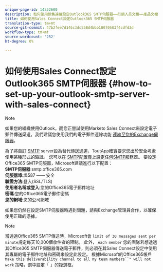 ```yaml
---
unique-page-id: 14352600
description: 如何使用銷售連接設定Outlook365 SMTP伺服器——行銷人員文檔——產品文檔
title: 如何使用Sales Connect設定Outlook365 SMTP伺服器
translation-type: tm+mt
source-git-commit: 47b2fee7d146c3dc558d4bbb10070683f4cdfd3d
workflow-type: tm+mt
source-wordcount: '252'
ht-degree: 0%

---
```



# 如何使用Sales Connect設定Outlook365 SMTP伺服器 {#how-to-set-up-your-outlook-smtp-server-with-sales-connect}

>[!NOTE]
>
>如果您的組織使用Outlook，而您正嘗試使用Marketo Sales Connect來設定電子郵件傳送渠道，我們建議您使用我們的電子郵件連線功能 [連線至您的Exchange伺服器](http://docs.marketo.com/x/Z4AOAQ)。

為了將自訂 [SMTP](http://docs.marketo.com/x/zYTS) server設為替代傳送通道，ToutApp確實要求您出於安全考慮使用某種形式的驗證。 您可以在 [SMTP配置頁上設定任何SMTP服](http://toutapp.com/next#settings/email-servers/smtp/configure)務器。 要設定Office365 SMTP伺服器，Microsoft建議進行以下配置：\
**SMTP伺服器**:smtp.office365.com\
**伺服器埠**:埠587 —— 安全\
**驗證方法**:登入(SSL/TLS)\
**使用者名稱或登入**:您的Office365電子郵件地址\
**密碼**:您的Office365電子郵件密碼\
**您的網域**:您的公司網域

如果您仍然在設定SMTP伺服器時遇到問題，請與Exchange管理員合作，以確保使用正確的憑據。

>[!NOTE]
>
>當透過Office365 SMTP傳送時，Microsoft會 `limit of 30 messages sent per minute`規定每天10,000個收件者的限制。 此外， `each member` 您的團隊若想透過其Office365 SMTP伺服器傳送電子郵件，則必須在其Sales Connect設定中使用其專屬的電子郵件地址和密碼來設定此設定。 根據Microsoft的Office365帳戶 `Make this deliverability channel to all my team members``" will not work` 策略，選中設定「 」的複選框。

